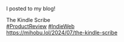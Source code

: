 I posted to my blog!

The Kindle Scribe  
[\#<span>ProductReview</span>](https://social.lol/tags/ProductReview) [\#<span>IndieWeb</span>](https://social.lol/tags/IndieWeb)  
[<span class="invisible">https://</span><span class="ellipsis">mihobu.lol/2024/07/the-kindle-</span><span class="invisible">scribe</span>](https://mihobu.lol/2024/07/the-kindle-scribe)